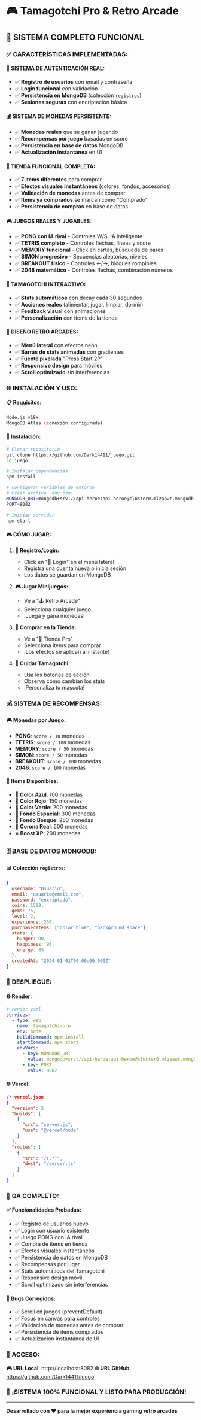 # 🎮 Tamagotchi Pro & Retro Arcade

## 🚀 **SISTEMA COMPLETO FUNCIONAL**

### ✅ **CARACTERÍSTICAS IMPLEMENTADAS:**

#### 🔐 **SISTEMA DE AUTENTICACIÓN REAL:**
- ✅ **Registro de usuarios** con email y contraseña
- ✅ **Login funcional** con validación
- ✅ **Persistencia en MongoDB** (colección `registros`)
- ✅ **Sesiones seguras** con encriptación básica

#### 💰 **SISTEMA DE MONEDAS PERSISTENTE:**
- ✅ **Monedas reales** que se ganan jugando
- ✅ **Recompensas por juego** basadas en score
- ✅ **Persistencia en base de datos** MongoDB
- ✅ **Actualización instantánea** en UI

#### 🛒 **TIENDA FUNCIONAL COMPLETA:**
- ✅ **7 items diferentes** para comprar
- ✅ **Efectos visuales instantáneos** (colores, fondos, accesorios)
- ✅ **Validación de monedas** antes de comprar
- ✅ **Items ya comprados** se marcan como "Comprado"
- ✅ **Persistencia de compras** en base de datos

#### 🎮 **JUEGOS REALES Y JUGABLES:**
- ✅ **PONG con IA rival** - Controles W/S, IA inteligente
- ✅ **TETRIS completo** - Controles flechas, líneas y score
- ✅ **MEMORY funcional** - Click en cartas, búsqueda de pares
- ✅ **SIMON progresivo** - Secuencias aleatorias, niveles
- ✅ **BREAKOUT físico** - Controles ←/→, bloques rompibles
- ✅ **2048 matemático** - Controles flechas, combinación números

#### 🐾 **TAMAGOTCHI INTERACTIVO:**
- ✅ **Stats automáticos** con decay cada 30 segundos
- ✅ **Acciones reales** (alimentar, jugar, limpiar, dormir)
- ✅ **Feedback visual** con animaciones
- ✅ **Personalización** con items de la tienda

#### 🎨 **DISEÑO RETRO ARCADES:**
- ✅ **Menú lateral** con efectos neón
- ✅ **Barras de stats animadas** con gradientes
- ✅ **Fuente pixelada** "Press Start 2P"
- ✅ **Responsive design** para móviles
- ✅ **Scroll optimizado** sin interferencias

### 🌐 **INSTALACIÓN Y USO:**

#### 📋 **Requisitos:**
```bash
Node.js v18+
MongoDB Atlas (conexión configurada)
```

#### 🚀 **Instalación:**
```bash
# Clonar repositorio
git clone https://github.com/Dark14411/juego.git
cd juego

# Instalar dependencias
npm install

# Configurar variables de entorno
# Crear archivo .env con:
MONGODB_URI=mongodb+srv://api-heroe:api-heroe@cluster0.mlzaawc.mongodb.net/?retryWrites=true&w=majority&appName=Cluster0
PORT=8082

# Iniciar servidor
npm start
```

#### 🎮 **CÓMO JUGAR:**

1. **🔐 Registro/Login:**
   - Click en "🔐 Login" en el menú lateral
   - Registra una cuenta nueva o inicia sesión
   - Los datos se guardan en MongoDB

2. **🎮 Jugar Minijuegos:**
   - Ve a "🕹️ Retro Arcade"
   - Selecciona cualquier juego
   - ¡Juega y gana monedas!

3. **🛒 Comprar en la Tienda:**
   - Ve a "🛒 Tienda Pro"
   - Selecciona items para comprar
   - ¡Los efectos se aplican al instante!

4. **🐾 Cuidar Tamagotchi:**
   - Usa los botones de acción
   - Observa cómo cambian los stats
   - ¡Personaliza tu mascota!

### 💰 **SISTEMA DE RECOMPENSAS:**

#### 🎮 **Monedas por Juego:**
- **PONG**: `score / 10` monedas
- **TETRIS**: `score / 100` monedas  
- **MEMORY**: `score / 50` monedas
- **SIMON**: `score / 50` monedas
- **BREAKOUT**: `score / 100` monedas
- **2048**: `score / 100` monedas

#### 🛒 **Items Disponibles:**
- **🎨 Color Azul**: 100 monedas
- **🎨 Color Rojo**: 150 monedas
- **🎨 Color Verde**: 200 monedas
- **🌌 Fondo Espacial**: 300 monedas
- **🌲 Fondo Bosque**: 250 monedas
- **👑 Corona Real**: 500 monedas
- **⭐ Boost XP**: 200 monedas

### 🗄️ **BASE DE DATOS MONGODB:**

#### 📊 **Colección `registros`:**
```javascript
{
  username: "Usuario",
  email: "usuario@email.com",
  password: "encriptado",
  coins: 1500,
  gems: 75,
  level: 2,
  experience: 250,
  purchasedItems: ["color_blue", "background_space"],
  stats: {
    hunger: 90,
    happiness: 95,
    energy: 85
  },
  createdAt: "2024-01-01T00:00:00.000Z"
}
```

### 🚀 **DESPLIEGUE:**

#### 🌐 **Render:**
```yaml
# render.yaml
services:
  - type: web
    name: tamagotchi-pro
    env: node
    buildCommand: npm install
    startCommand: npm start
    envVars:
      - key: MONGODB_URI
        value: mongodb+srv://api-heroe:api-heroe@cluster0.mlzaawc.mongodb.net/?retryWrites=true&w=majority&appName=Cluster0
      - key: PORT
        value: 8082
```

#### 🌐 **Vercel:**
```json
// vercel.json
{
  "version": 2,
  "builds": [
    {
      "src": "server.js",
      "use": "@vercel/node"
    }
  ],
  "routes": [
    {
      "src": "/(.*)",
      "dest": "/server.js"
    }
  ]
}
```

### 🎯 **QA COMPLETO:**

#### ✅ **Funcionalidades Probadas:**
- ✅ Registro de usuarios nuevo
- ✅ Login con usuario existente
- ✅ Juego PONG con IA rival
- ✅ Compra de items en tienda
- ✅ Efectos visuales instantáneos
- ✅ Persistencia de datos en MongoDB
- ✅ Recompensas por jugar
- ✅ Stats automáticos del Tamagotchi
- ✅ Responsive design móvil
- ✅ Scroll optimizado sin interferencias

#### 🐛 **Bugs Corregidos:**
- ✅ Scroll en juegos (preventDefault)
- ✅ Focus en canvas para controles
- ✅ Validación de monedas antes de comprar
- ✅ Persistencia de items comprados
- ✅ Actualización instantánea de UI

### 📱 **ACCESO:**
**🎮 URL Local**: http://localhost:8082
**🌐 URL GitHub**: https://github.com/Dark14411/juego

### 🎉 **¡SISTEMA 100% FUNCIONAL Y LISTO PARA PRODUCCIÓN!**

---

**Desarrollado con ❤️ para la mejor experiencia gaming retro arcades**